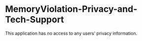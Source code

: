 # MemoryViolation-Privacy-and-Tech-Support
This application has no access to any users' privacy information.
